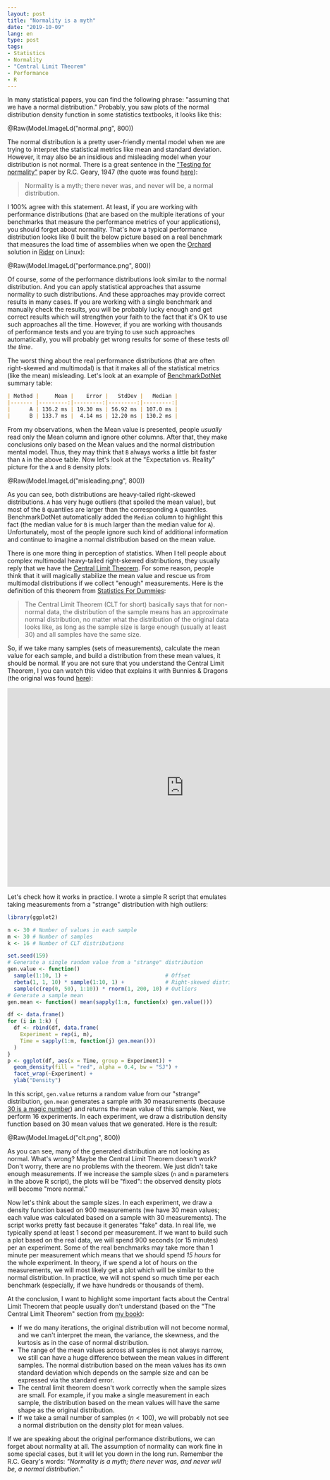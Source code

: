 ```yaml
---
layout: post
title: "Normality is a myth"
date: "2019-10-09"
lang: en
type: post
tags:
- Statistics
- Normality
- "Central Limit Theorem"
- Performance
- R
---
```


In many statistical papers, you can find the following phrase: "assuming that we have a normal distribution."
Probably, you saw plots of the normal distribution density function in some statistics textbooks,
  it looks like this:

@Raw(Model.ImageLd("normal.png", 800))

The normal distribution is a pretty user-friendly mental model when we are trying to interpret the statistical metrics
  like mean and standard deviation.
However, it may also be an insidious and misleading model when your distribution is not normal.
There is a great sentence in the ["Testing for normality"](https://doi.org/10.1093/biomet/34.3-4.209) paper by R.C. Geary, 1947 (the quote was found [here](https://garstats.wordpress.com/2019/06/17/myth/)):

> Normality is a myth; there never was, and never will be, a normal distribution.

I 100% agree with this statement.
At least, if you are working with performance distributions
  (that are based on the multiple iterations of your benchmarks that measure the performance metrics of your applications),
  you should forget about normality.
That's how a typical performance distribution looks like
  (I built the below picture based on a real benchmark that measures the load time of assemblies
  when we open the [Orchard](https://github.com/OrchardCMS/Orchard) solution in [Rider](https://www.jetbrains.com/rider/) on Linux):

@Raw(Model.ImageLd("performance.png", 800))

<!--more-->

Of course, *some* of the performance distributions look similar to the normal distribution.
And you can apply statistical approaches that assume normality to such distributions.
And these approaches may provide correct results in many cases.
If you are working with a single benchmark and manually check the results,
  you will be probably lucky enough and get correct results which will strengthen your faith to the fact
  that it's OK to use such approaches all the time.
However, if you are working with thousands of performance tests and you are trying to use such approaches automatically,
  you will probably get wrong results for some of these tests *all the time*.

The worst thing about the real performance distributions (that are often right-skewed and multimodal) is that
  it makes all of the statistical metrics (like the mean) misleading.
Let's look at an example of [BenchmarkDotNet](https://github.com/dotnet/BenchmarkDotNet) summary table:

```md
| Method |     Mean |    Error |   StdDev |   Median |
|------- |---------:|---------:|---------:|---------:|
|      A | 136.2 ms | 19.30 ms | 56.92 ms | 107.0 ms |
|      B | 133.7 ms |  4.14 ms | 12.20 ms | 130.2 ms |
```

From my observations, when the Mean value is presented,
  people *usually* read only the Mean column and ignore other columns.
After that, they make conclusions only based on the Mean values and the normal distribution mental model.
Thus, they may think that `B` always works a little bit faster than `A` in the above table.
Now let's look at the "Expectation vs. Reality" picture for the `A` and `B` density plots:

@Raw(Model.ImageLd("misleading.png", 800))

As you can see, both distributions are heavy-tailed right-skewed distributions.
`A` has very huge outliers (that spoiled the mean value),
  but most of the `B` quantiles are larger than the corresponding `A` quantiles.
BenchmarkDotNet automatically added the `Median` column to highlight this fact
  (the median value for `B` is much larger than the median value for `A`).
Unfortunately, most of the people ignore such kind of additional information and
  continue to imagine a normal distribution based on the mean value.

There is one more thing in perception of statistics.
When I tell people about complex multimodal heavy-tailed right-skewed distributions,
  they usually reply that we have the
  [Central Limit Theorem](https://en.wikipedia.org/wiki/Central_limit_theorem).
For some reason, people think that it will magically stabilize the mean value and
  rescue us from multimodal distributions if we collect "enough" measurements.
Here is the definition of this theorem from [Statistics For Dummies](https://www.dummies.com/education/math/statistics/how-the-central-limit-theorem-is-used-in-statistics/):

> The Central Limit Theorem (CLT for short) basically says that for non-normal data, the distribution of the sample means has an approximate normal distribution, no matter what the distribution of the original data looks like, as long as the sample size is large enough (usually at least 30) and all samples have the same size.

So, if we take many samples (sets of measurements), calculate the mean value for each sample,
  and build a distribution from these mean values, it should be normal.
If you are not sure that you understand the Central Limit Theorem, I you can watch this video
  that explains it with Bunnies & Dragons (the original was found [here](https://blog.minitab.com/blog/michelle-paret/explaining-the-central-limit-theorem-with-bunnies-and-dragons-v2)):

<div class="text-center">
<iframe width="800" height="450" src="https://www.youtube.com/embed/jvoxEYmQHNM" frameborder="0" allow="accelerometer; autoplay; encrypted-media; gyroscope; picture-in-picture" allowfullscreen></iframe>
</div>

Let's check how it works in practice.
I wrote a simple R script that emulates taking measurements from a "strange" distribution with high outliers:

```r
library(ggplot2)

n <- 30 # Number of values in each sample
m <- 30 # Number of samples
k <- 16 # Number of CLT distributions

set.seed(159)
# Generate a single random value from a "strange" distribution
gen.value <- function()
  sample(1:10, 1) +                               # Offset
  rbeta(1, 1, 10) * sample(1:10, 1) +             # Right-skewed distribution
  sample(c(rep(0, 50), 1:10)) * rnorm(1, 200, 10) # Outliers
# Generate a sample mean
gen.mean <- function() mean(sapply(1:n, function(x) gen.value()))

df <- data.frame()
for (i in 1:k) {
  df <- rbind(df, data.frame(
    Experiment = rep(i, m),
    Time = sapply(1:m, function(j) gen.mean()))
  )
}
p <- ggplot(df, aes(x = Time, group = Experiment)) +
  geom_density(fill = "red", alpha = 0.4, bw = "SJ") +
  facet_wrap(~Experiment) +
  ylab("Density")
```

In this script,
  `gen.value` returns a random value from our "strange" distribution,
  `gen.mean` generates a sample with 30 measurements (because [30 is a magic number](https://stats.stackexchange.com/q/2541/261747))
  and returns the mean value of this sample.
Next, we perform 16 experiments.
In each experiment, we draw a distribution density function based on 30 mean values that we generated.
Here is the result:

@Raw(Model.ImageLd("clt.png", 800))

As you can see, many of the generated distribution are not looking as normal.
What's wrong?
Maybe the Central Limit Theorem doesn't work?
Don't worry, there are no problems with the theorem.
We just didn't take enough measurements.
If we increase the sample sizes (`n` and `m` parameters in the above R script), the plots will be "fixed":
  the observed density plots will become "more normal."

Now let's think about the sample sizes.
In each experiment, we draw a density function based on 900 measurements
  (we have 30 mean values; each value was calculated based on a sample with 30 measurements).
The script works pretty fast because it generates "fake" data.
In real life, we typically spend at least 1 second per measurement.
If we want to build such a plot based on the real data,
  we will spend 900 seconds (or 15 minutes) per an experiment.
Some of the real benchmarks may take more than 1 minute per measurement which means that
  we should spend *15 hours* for the whole experiment.
In theory, if we spend a lot of hours on the measurements,
  we will most likely get a plot which will be similar to the normal distribution.
In practice, we will not spend so much time per each benchmark
  (especially, if we have hundreds or thousands of them).

At the conclusion, I want to highlight some important facts about the Central Limit Theorem
  that people usually don't understand
  (based on the "The Central Limit Theorem" section from [my book](/prodotnetbenchmarking/)):

* If we do many iterations, the original distribution will not become normal,
    and we can't interpret the mean, the variance, the skewness, and the kurtosis as in the case of normal distribution.
* The range of the mean values across all samples is not always narrow,
    we still can have a huge difference between the mean values in different samples.
  The normal distribution based on the mean values has its own standard deviation
    which depends on the sample size and can be expressed via the standard error.
* The central limit theorem doesn't work correctly when the sample sizes are small.
  For example, if you make a single measurement in each sample,
    the distribution based on the mean values will have the same shape as the original distribution.
* If we take a small number of samples ($n < 100$),
    we will probably not see a normal distribution on the density plot for mean values.

If we are speaking about the original performance distributions,
  we can forget about normality at all.
The assumption of normality can work fine in some special cases,
  but it will let you down in the long run.
Remember the R.C. Geary's words: *"Normality is a myth; there never was, and never will be, a normal distribution."*
